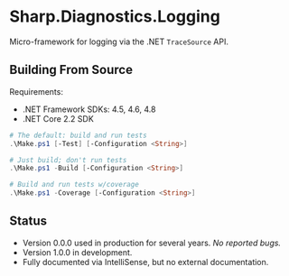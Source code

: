 # Sharp.Diagnostics.Logging

Micro-framework for logging via the .NET `TraceSource` API.

## Building From Source

Requirements:
- .NET Framework SDKs: 4.5, 4.6, 4.8
- .NET Core 2.2 SDK

```powershell
# The default: build and run tests
.\Make.ps1 [-Test] [-Configuration <String>]

# Just build; don't run tests
.\Make.ps1 -Build [-Configuration <String>]

# Build and run tests w/coverage
.\Make.ps1 -Coverage [-Configuration <String>]
```

## Status

- Version 0.0.0 used in production for several years.  *No reported bugs.*
- Version 1.0.0 in development.
- Fully documented via IntelliSense, but no external documentation.
